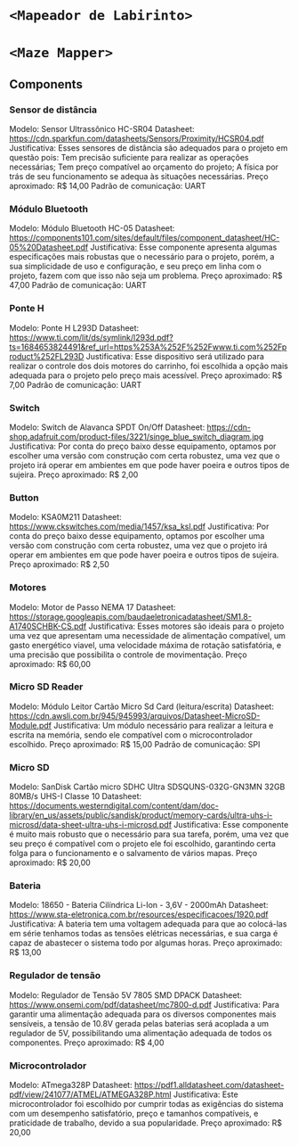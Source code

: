 # `<Mapeador de Labirinto>`
# `<Maze Mapper>`

## Components


### Sensor de distância

Modelo: Sensor Ultrassônico HC-SR04
Datasheet: https://cdn.sparkfun.com/datasheets/Sensors/Proximity/HCSR04.pdf
Justificativa: Esses sensores de distância são adequados para o projeto em questão pois: Tem precisão suficiente para realizar as operações necessárias; Tem preço compatível ao orçamento do projeto; A física por trás de seu funcionamento se adequa às situações necessárias.
Preço aproximado: R$ 14,00 
Padrão de comunicação: UART


### Módulo Bluetooth

Modelo: Módulo Bluetooth HC-05
Datasheet: https://components101.com/sites/default/files/component_datasheet/HC-05%20Datasheet.pdf
Justificativa: Esse componente apresenta algumas especificações mais robustas que o necessário para o projeto, porém, a sua simplicidade de uso e configuração, e seu preço em linha com o projeto, fazem com que isso não seja um problema.
Preço aproximado: R$ 47,00
Padrão de comunicação: UART

### Ponte H

Modelo: Ponte H L293D
Datasheet: https://www.ti.com/lit/ds/symlink/l293d.pdf?ts=1684653824491&ref_url=https%253A%252F%252Fwww.ti.com%252Fproduct%252FL293D
Justificativa: Esse dispositivo será utilizado para realizar o controle dos dois motores do carrinho, foi escolhida a opção mais adequada para o projeto pelo preço mais acessível.
Preço aproximado: R$ 7,00
Padrão de comunicação: UART

### Switch

Modelo: Switch de Alavanca SPDT On/Off
Datasheet: https://cdn-shop.adafruit.com/product-files/3221/singe_blue_switch_diagram.jpg
Justificativa: Por conta do preço baixo desse equipamento, optamos por escolher uma versão com construção com certa robustez, uma vez que o projeto irá operar em ambientes em que pode haver poeira e outros tipos de sujeira.
Preço aproximado: R$ 2,00

### Button

Modelo: KSA0M211
Datasheet: https://www.ckswitches.com/media/1457/ksa_ksl.pdf
Justificativa: Por conta do preço baixo desse equipamento, optamos por escolher uma versão com construção com certa robustez, uma vez que o projeto irá operar em ambientes em que pode haver poeira e outros tipos de sujeira.
Preço aproximado: R$ 2,50

### Motores

Modelo: Motor de Passo NEMA 17
Datasheet: https://storage.googleapis.com/baudaeletronicadatasheet/SM1.8-A1740SCHBK-CS.pdf
Justificativa: Esses motores são ideais para o projeto uma vez que apresentam uma necessidade de alimentação compatível, um gasto energético viavel, uma velocidade máxima de rotação satisfatória, e uma precisão que possibilita o controle de movimentação.
Preço aproximado: R$ 60,00

### Micro SD Reader

Modelo: Módulo Leitor Cartão Micro Sd Card (leitura/escrita)
Datasheet: https://cdn.awsli.com.br/945/945993/arquivos/Datasheet-MicroSD-Module.pdf
Justificativa: Um módulo necessário para realizar a leitura e escrita na memória, sendo ele compatível com o microcontrolador escolhido.
Preço aproximado: R$ 15,00
Padrão de comunicação: SPI

### Micro SD

Modelo: SanDisk Cartão micro SDHC Ultra SDSQUNS-032G-GN3MN 32GB 80MB/s UHS-I Classe 10
Datasheet: https://documents.westerndigital.com/content/dam/doc-library/en_us/assets/public/sandisk/product/memory-cards/ultra-uhs-i-microsd/data-sheet-ultra-uhs-i-microsd.pdf
Justificativa: Esse componente é muito mais robusto que o necessário para sua tarefa, porém, uma vez que seu preço é compatível com o projeto ele foi escolhido, garantindo certa folga para o funcionamento e o salvamento de vários mapas.
Preço aproximado: R$ 20,00

### Bateria

Modelo: 18650 - Bateria Cilíndrica Li-Ion - 3,6V - 2000mAh
Datasheet: https://www.sta-eletronica.com.br/resources/especificacoes/1920.pdf
Justificativa: A bateria tem uma voltagem adequada para que ao colocá-las em série tenhamos todas as tensões elétricas necessárias, e sua carga é capaz de abastecer o sistema todo por algumas horas.
Preço aproximado: R$ 13,00

### Regulador de tensão

Modelo: Regulador de Tensão 5V 7805 SMD DPACK
Datasheet: https://www.onsemi.com/pdf/datasheet/mc7800-d.pdf
Justificativa: Para garantir uma alimentação adequada para os diversos componentes mais sensíveis, a tensão de 10.8V gerada pelas baterias será acoplada a um regulador de 5V, possibilitando uma alimentação adequada de todos os componentes.
Preço aproximado: R$ 4,00

### Microcontrolador

Modelo: ATmega328P
Datasheet: https://pdf1.alldatasheet.com/datasheet-pdf/view/241077/ATMEL/ATMEGA328P.html
Justificativa: Este microcontrolador foi escolhido por cumprir todas as exigências do sistema com um desempenho satisfatório, preço e tamanhos compatíveis, e praticidade de trabalho, devido a sua popularidade.
Preço aproximado: R$ 20,00
